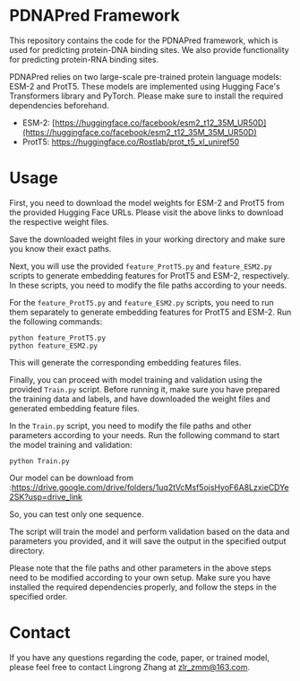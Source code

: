 # PDNAPred Framework

This repository contains the code for the PDNAPred framework, which is used for predicting protein-DNA binding sites. We also provide functionality for predicting protein-RNA binding sites.

PDNAPred relies on two large-scale pre-trained protein language models: ESM-2 and ProtT5. These models are implemented using Hugging Face's Transformers library and PyTorch. Please make sure to install the required dependencies beforehand.

- ESM-2: [https://huggingface.co/facebook/esm2_t12_35M_UR50D](https://huggingface.co/facebook/esm2_t12_35M_35M_UR50D)
- ProtT5: https://huggingface.co/Rostlab/prot_t5_xl_uniref50

# Usage

First, you need to download the model weights for ESM-2 and ProtT5 from the provided Hugging Face URLs. Please visit the above links to download the respective weight files.

Save the downloaded weight files in your working directory and make sure you know their exact paths.

Next, you will use the provided `feature_ProtT5.py` and `feature_ESM2.py` scripts to generate embedding features for ProtT5 and ESM-2, respectively. In these scripts, you need to modify the file paths according to your needs.

For the `feature_ProtT5.py` and `feature_ESM2.py` scripts, you need to run them separately to generate embedding features for ProtT5 and ESM-2. Run the following commands:

```
python feature_ProtT5.py
python feature_ESM2.py
```

This will generate the corresponding embedding features files.

Finally, you can proceed with model training and validation using the provided `Train.py` script. Before running it, make sure you have prepared the training data and labels, and have downloaded the weight files and generated embedding feature files.

In the `Train.py` script, you need to modify the file paths and other parameters according to your needs. Run the following command to start the model training and validation:

```
python Train.py
```
Our model can be download from :https://drive.google.com/drive/folders/1uq2tVcMsf5ojsHyoF6A8LzxieCDYe2SK?usp=drive_link

So, you can test only one sequence.

The script will train the model and perform validation based on the data and parameters you provided, and it will save the output in the specified output directory.

Please note that the file paths and other parameters in the above steps need to be modified according to your own setup. Make sure you have installed the required dependencies properly, and follow the steps in the specified order.

# Contact

If you have any questions regarding the code, paper, or trained model, please feel free to contact Lingrong Zhang at [zlr_zmm@163.com](mailto:zlr_zmm@163.com).

